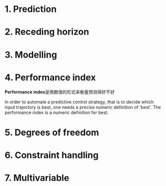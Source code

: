 # 1. Prediction
 
# 2. Receding horizon

# 3. Modelling
# 4. Performance index

**Performance index**是用数值的形式来衡量预测得好不好

In order to automate a predictive control strategy, that is to decide which input trajectory is best, one needs a precise numeric definition of ‘best’.
The performance index is a numeric definition for best.

# 5. Degrees of freedom
# 6. Constraint handling
# 7. Multivariable
